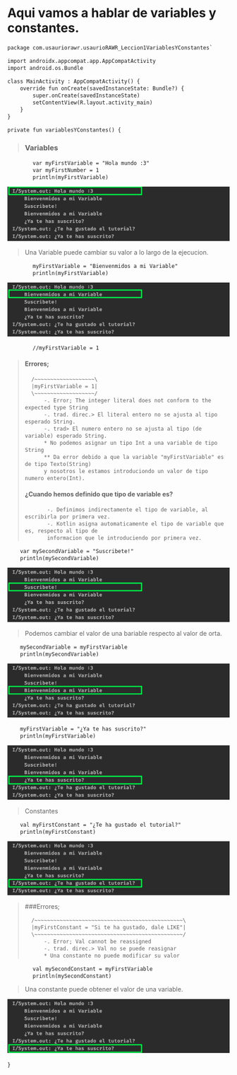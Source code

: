 # Aqui vamos a hablar de variables y constantes.

~~~
package com.usauriorawr.usaurioRAWR_Leccion1VariablesYConstantes`
~~~

~~~
import androidx.appcompat.app.AppCompatActivity
import android.os.Bundle
~~~


~~~
class MainActivity : AppCompatActivity() {
    override fun onCreate(savedInstanceState: Bundle?) {
        super.onCreate(savedInstanceState)
        setContentView(R.layout.activity_main)
    }
}
~~~

~~~
private fun variablesYConstantes() {
~~~

> ### Variables

~~~
    	var myFirstVariable = "Hola mundo :3"
    	var myFirstNumber = 1
    	println(myFirstVariable)
~~~
![Run(1) - Lección_1](https://github.com/usaurioRAWR/kotlinDesdeCero/blob/97f115b228da9cd0cf1a78e3d163de57bf84d7f9/Lecci%C3%B3n%201%20-%20Variables%20y%20constantes./000%20-%20Imagenes/:*Run(1)*:%20Lecci%C3%B3n_1_-_Variables_y_constantes._(_usaurioRAWR!_)_app%20.png)

>Una Variable puede cambiar su valor a lo largo de la ejecucion.

~~~
    	myFirstVariable = "Bienvenmidos a mi Variable"
    	println(myFirstVariable)
~~~
![Run(2) - Lección_1](https://github.com/usaurioRAWR/kotlinDesdeCero/blob/97f115b228da9cd0cf1a78e3d163de57bf84d7f9/Lecci%C3%B3n%201%20-%20Variables%20y%20constantes./000%20-%20Imagenes/:*Run(2)*:%20Lecci%C3%B3n_1_-_Variables_y_constantes._(_usaurioRAWR!_)_app%20.png)
~~~
    	//myFirstVariable = 1
~~~


>  #### Errores;
> 
> 		/~~~~~~~~~~~~~~~~~~~\
>		|myFirstVariable = 1|
>		\~~~~~~~~~~~~~~~~~~~/
>			-. Error; The integer literal does not conform to the expected type String
>			-. trad. direc.> El literal entero no se ajusta al tipo esperado String.
>			-. trad> El numero entero no se ajusta al tipo (de variable) esperado String.
>			* No podemos asignar un tipo Int a una variable de tipo String
> 			** Da error debido a que la variable "myFirstVariable" es de tipo Texto(String)
>			y nosotros le estamos introduciondo un valor de tipo numero entero(Int).
>
> #### ¿Cuando hemos definido que tipo de variable es?
>            -. Definimos indirectamente el tipo de variable, al escribirla por primera vez.
>            -. Kotlin asigna automaticamente el tipo de variable que es, respecto al tipo de
>            informacion que le introduciendo por primera vez.

~~~
	var mySecondVariable = "Suscribete!"
	println(mySecondVariable)
~~~

![Run(3) - Lección_1](https://github.com/usaurioRAWR/kotlinDesdeCero/blob/97f115b228da9cd0cf1a78e3d163de57bf84d7f9/Lecci%C3%B3n%201%20-%20Variables%20y%20constantes./000%20-%20Imagenes/:*Run(3)*:%20Lecci%C3%B3n_1_-_Variables_y_constantes._(_usaurioRAWR!_)_app.png)

> Podemos cambiar el valor de una bariable respecto al valor de orta.

~~~
	mySecondVariable = myFirstVariable
	println(mySecondVariable)
~~~

![Run(4) - Lección_1](https://github.com/usaurioRAWR/kotlinDesdeCero/blob/97f115b228da9cd0cf1a78e3d163de57bf84d7f9/Lecci%C3%B3n%201%20-%20Variables%20y%20constantes./000%20-%20Imagenes/:*Run(4)*:%20Lecci%C3%B3n_1_-_Variables_y_constantes._(_usaurioRAWR!_)_app%20.png)

~~~
	myFirstVariable = "¿Ya te has suscrito?"
	println(myFirstVariable)
~~~

![Run(5) - Lección_1](https://github.com/usaurioRAWR/kotlinDesdeCero/blob/97f115b228da9cd0cf1a78e3d163de57bf84d7f9/Lecci%C3%B3n%201%20-%20Variables%20y%20constantes./000%20-%20Imagenes/:*Run(5)*:%20Lecci%C3%B3n_1_-_Variables_y_constantes._(_usaurioRAWR!_)_app%20.png)

> Constantes

~~~
	val myFirstConstant = "¿Te ha gustado el tutorial?"
	println(myFirstConstant)
~~~

![Run(6) - Lección_1](https://github.com/usaurioRAWR/kotlinDesdeCero/blob/97f115b228da9cd0cf1a78e3d163de57bf84d7f9/Lecci%C3%B3n%201%20-%20Variables%20y%20constantes./000%20-%20Imagenes/:*Run(6)*:%20Lecci%C3%B3n_1_-_Variables_y_constantes._(_usaurioRAWR!_)_app%20.png)

> ###Errores;
> 
>		/~~~~~~~~~~~~~~~~~~~~~~~~~~~~~~~~~~~~~~~~~~~~~~~\
>		|myFirstConstant = "Si te ha gustado, dale LIKE"|
>		\~~~~~~~~~~~~~~~~~~~~~~~~~~~~~~~~~~~~~~~~~~~~~~~/
>			-. Error; Val cannot be reassigned
>			-. trad. direc.> Val no se puede reasignar
>  	 		* Una constante no puede modificar su valor

~~~
    	val mySecondConstant = myFirstVariable
    	println(mySecondConstant)
~~~

> Una constante puede obtener el valor de una variable.

![Run(7) - Lección_1](https://github.com/usaurioRAWR/kotlinDesdeCero/blob/97f115b228da9cd0cf1a78e3d163de57bf84d7f9/Lecci%C3%B3n%201%20-%20Variables%20y%20constantes./000%20-%20Imagenes/:*Run(7)*:%20Lecci%C3%B3n_1_-_Variables_y_constantes._(_usaurioRAWR!_)_app%20.png)

`}`



